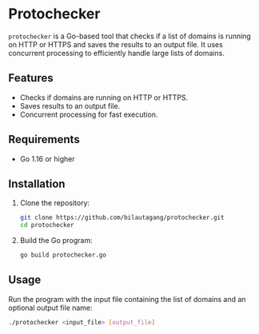 # Protochecker

`protochecker` is a Go-based tool that checks if a list of domains is running on HTTP or HTTPS and saves the results to an output file. It uses concurrent processing to efficiently handle large lists of domains.

## Features

- Checks if domains are running on HTTP or HTTPS.
- Saves results to an output file.
- Concurrent processing for fast execution.

## Requirements

- Go 1.16 or higher

## Installation

1. Clone the repository:
    ```bash
    git clone https://github.com/bilautagang/protochecker.git
    cd protochecker
    ```

2. Build the Go program:
    ```bash
    go build protochecker.go
    ```

## Usage

Run the program with the input file containing the list of domains and an optional output file name:

```bash
./protochecker <input_file> [output_file]
